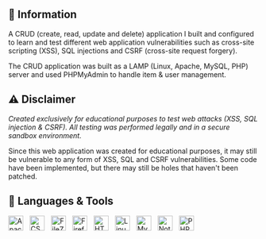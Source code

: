 ## 📃 Information
<p>
  A CRUD (create, read, update and delete) application I built and configured to learn and test different web application vulnerabilities such as cross-site scripting (XSS), SQL injections and CSRF (cross-site request forgery).
</p>

<p>
  The CRUD application was built as a LAMP (Linux, Apache, MySQL, PHP) server and used PHPMyAdmin to handle item & user management.
</p>

## ⚠️ Disclaimer
<p>
  <i>Created exclusively for educational purposes to test web attacks (XSS, SQL injection & CSRF). All testing was performed legally and in a secure sandbox environment.</i>
</p>

<p>
  Since this web application was created for educational purposes, it may still be vulnerable to any form of XSS, SQL and CSRF vulnerabilities. Some code have been implemented, but there may still be holes that haven't been patched.
</p>

## 🧰 Languages & Tools

<img align="left" alt="Apache" title="Apache" width="30px" style="padding-right:10px;" src="https://cdn.jsdelivr.net/gh/devicons/devicon@latest/icons/apache/apache-original.svg"/>
<img align="left" alt="CSS3" title="CSS3" width="30px" style="padding-right:10px;" src="https://cdn.jsdelivr.net/gh/devicons/devicon@latest/icons/css3/css3-original.svg"/>
<img align="left" alt="FileZila" title="FileZila" width="30px" style="padding-right:10px;" src="https://cdn.jsdelivr.net/gh/devicons/devicon@latest/icons/filezilla/filezilla-original.svg"/>
<img align="left" alt="Firefox" title="Firefox" width="30px" style="padding-right:10px;" src="https://cdn.jsdelivr.net/gh/devicons/devicon@latest/icons/firefox/firefox-original.svg"/>
<img align="left" alt="HTML5" title="HTML5" width="30px" style="padding-right:10px;" src="https://cdn.jsdelivr.net/gh/devicons/devicon@latest/icons/html5/html5-original.svg"/>
<img align="left" alt="Linux" title="Linux" width="30px" style="padding-right:10px;" src="https://cdn.jsdelivr.net/gh/devicons/devicon@latest/icons/linux/linux-original.svg"/>
<img align="left" alt="MySQL" title="MySQL" width="30px" style="padding-right:10px;" src="https://cdn.jsdelivr.net/gh/devicons/devicon@latest/icons/mysql/mysql-original.svg"/>
<img align="left" alt="Notion" title="Notion" width="30px" style="padding-right:10px;" src="https://cdn.jsdelivr.net/gh/devicons/devicon@latest/icons/notion/notion-original.svg"/>
<img align="left" alt="PHP" title="PHP" width="30px" style="padding-right:10px;" src="https://cdn.jsdelivr.net/gh/devicons/devicon@latest/icons/php/php-original.svg"/>
